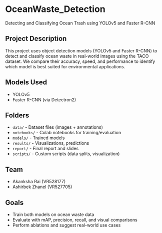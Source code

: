 # OceanWaste_Detection
Detecting and Classifying Ocean Trash using YOLOv5 and Faster R-CNN

## Project Description
This project uses object detection models (YOLOv5 and Faster R-CNN) to detect and classify ocean waste in real-world images using the TACO dataset. We compare their accuracy, speed, and performance to identify which model is best suited for environmental applications.

##  Models Used
- YOLOv5
- Faster R-CNN (via Detectron2)

##  Folders
- `data/` - Dataset files (images + annotations)
- `notebooks/` - Colab notebooks for training/evaluation
- `models/` - Trained models
- `results/` - Visualizations, predictions
- `report/` - Final report and slides
- `scripts/` - Custom scripts (data splits, visualization)

##  Team
- Akanksha Rai (VR528177)
- Ashirbek Zhanel (VR527705)

##  Goals
- Train both models on ocean waste data
- Evaluate with mAP, precision, recall, and visual comparisons
- Perform ablations and suggest real-world use cases
